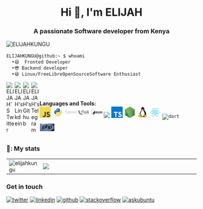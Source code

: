 <h1 align="center">Hi 👋, I'm ELIJAH </h1>
<h3 align="center">A passionate Software developer from Kenya</h3>


<p align="left"> <img src="https://komarev.com/ghpvc/?username=ELIJAHKUNGU&label=Profile%20views&color=0e75b6&style=flat" alt="ELIJAHKUNGU" /> </p>

```cli
ELIJAHKUNGU@github:~ $ whoami
  •😆  Fronted Developer
  •😎 Backend developer
  •😆 Linux/FreeLibreOpenSourceSoftware Enthusiast
```
<a href="https://twitter.com/ELIJAHKUNGU">
  <img align="left" alt="ELIJAH'S Twitter" width="22px" src="https://cdn.jsdelivr.net/npm/simple-icons@v3/icons/twitter.svg" />
</a>
<a href="https://linkedin.com/in/ELIJAHKUNGU">
  <img align="left" alt="ELIJAH's Linkdein" width="22px" src="https://cdn.jsdelivr.net/npm/simple-icons@v3/icons/linkedin.svg" />
</a>
<a href="https://github.com/ELIJAHKUNGU">
  <img align="left" alt="ELIJAH's Github" width="22px" src="https://cdn.jsdelivr.net/npm/simple-icons@v3/icons/github.svg" />
</a>
<a href="https://t.me/ELIJAHKUNGU">
  <img align="left" alt="ELIJAH's Telegram" width="22px" src="https://cdn.jsdelivr.net/npm/simple-icons@v3/icons/telegram.svg" />
</a>

<br/>
<br/>




**Languages and Tools:**  
<code><img height="30" src="https://raw.githubusercontent.com/github/explore/80688e429a7d4ef2fca1e82350fe8e3517d3494d/topics/javascript/javascript.png"></code>
<code><img height="30" src="https://raw.githubusercontent.com/github/explore/80688e429a7d4ef2fca1e82350fe8e3517d3494d/topics/python/python.png"></code>
<code><img height="30" src="https://raw.githubusercontent.com/github/explore/80688e429a7d4ef2fca1e82350fe8e3517d3494d/topics/express/express.png"></code>
<code><img height="30" src="https://raw.githubusercontent.com/github/explore/80688e429a7d4ef2fca1e82350fe8e3517d3494d/topics/flask/flask.png"></code>
<code><img height="30" src="https://raw.githubusercontent.com/github/explore/80688e429a7d4ef2fca1e82350fe8e3517d3494d/topics/bash/bash.png"></code>
</code>
<code><img height="30" src="https://camo.githubusercontent.com/9524913c8527def8ce119eab41a08b29a4e6b6ed71abdd5ab351222458d757d1/68747470733a2f2f75706c6f61642e77696b696d656469612e6f72672f77696b6970656469612f636f6d6d6f6e732f7468756d622f342f34622f426173685f4c6f676f5f436f6c6f7265642e7376672f3132303070782d426173685f4c6f676f5f436f6c6f7265642e7376672e706e67"></code>
<code><img height="30" src="https://raw.githubusercontent.com/github/explore/80688e429a7d4ef2fca1e82350fe8e3517d3494d/topics/typescript/typescript.png"></code>
<code><img height="30" src="https://raw.githubusercontent.com/github/explore/80688e429a7d4ef2fca1e82350fe8e3517d3494d/topics/nodejs/nodejs.png"></code>
<code><img height="30" src="https://raw.githubusercontent.com/github/explore/80688e429a7d4ef2fca1e82350fe8e3517d3494d/topics/linux/linux.png"></code>
<code><img height="30" src="https://raw.githubusercontent.com/github/explore/80688e429a7d4ef2fca1e82350fe8e3517d3494d/topics/react/react.png"></code>
<code><img height="30" src="https://www.vectorlogo.zone/logos/dartlang/dartlang-icon.svg" alt="dart" width="40" height="40"/> </code>
<code><img src="https://raw.githubusercontent.com/devicons/devicon/master/icons/php/php-original.svg" alt="php" width="40" height="40"/> </code>


### 🔏: My stats
<!--   <table>
  <tr>
    <a href="https://wakatime.com/@031f0010-ed93-450d-86db-77e0f90e1bae"><img src="https://wakatime.com/badge/user/031f0010-ed93-450d-86db-77e0f90e1bae.svg" alt="Total time coded since Jul 30 2021" /></a>
  </tr>
  <tr>
      <td><img width="380px" align="left" src="https://github-readme-stats.vercel.app/api?username=ELIJAHKUNGU&show_icons=true&count_private=true&include_all_commits=true&theme=tokyonight"/></td>
    <td><img width="400px" align="right" src="https://github-readme-streak-stats.herokuapp.com/?user=ELIJAHKUNGU&show_icons=true&locale=en&layout=compact&theme=tokyonight"/></td>
  
  </tr>   
</table> -->



<table>
  <tr>
    <td><img width="400px" src="https://github-readme-stats.vercel.app/api?username=elijahkungu&show_icons=true&locale=en" alt="elijahkungu" /></td>
    <td><img width="400px" align="left" src="https://github-readme-stats.vercel.app/api/top-langs/?username=ELIJAHKUNGU&langs_count=10&layout=compact"/></td>
    <td><img width="400px" src="https://github-readme-streak-stats.herokuapp.com/?user=elijahkungu&" alt="elijahkungu" /><td/>
  </tr>
</table>

### Get in touch
<p>
  <a href="https://twitter.com/ELIJAHKUNGU"><img src="https://img.icons8.com/color/50/111111/twitter-squared.png" alt="twitter"/></a>
  <a href="https://www.linkedin.com/in/ELIJAHKUNGU"><img src="https://img.icons8.com/color/50/111111/linkedin.png" alt="linkedin"/></a>
  <a href="https://www.github.com/ELIJAHKUNGU"><img src="https://img.icons8.com/color/50/111111/github.png" alt="github"/></a>
  <a href="https://stackoverflow.com/users/"><img src="https://img.icons8.com/color/50/000000/stackoverflow.png" alt="stackoverflow"/></a>
  <a href="https://askubuntu.com/users/"><img width="50px" src="https://cdn.sstatic.net/Sites/askubuntu/Img/apple-touch-icon@2.png?v=c492c9229955" alt="askubuntu"/></a>
</p>
 
 </p>

 
 
<!-- <p><img align="left" src="https://github-readme-stats.vercel.app/api/top-langs?username=elijahkungu&show_icons=true&locale=en&layout=compact" alt="elijahkungu" /></p>

<p>&nbsp;<img align="center" src="https://github-readme-stats.vercel.app/api?username=elijahkungu&show_icons=true&locale=en" alt="elijahkungu" /></p>

<p><img align="center" src="https://github-readme-streak-stats.herokuapp.com/?user=elijahkungu&" alt="elijahkungu" /></p> -->
